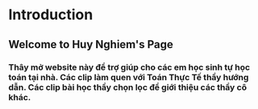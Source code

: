 # Introduction

## Welcome to Huy Nghiem's Page


### Thây mở website này để trợ giúp cho các em học sinh tự học toán tại nhà. Các clip làm quen với Toán Thực Tế thầy hướng dẫn. Các clip bài học thầy chọn lọc để giới thiệu các thầy cô khác.
